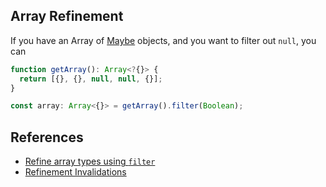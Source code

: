 ## Array Refinement

If you have an Array of [Maybe](https://flow.org/en/docs/types/maybe/) objects, and you want to filter out `null`, you can 

```js
function getArray(): Array<?{}> {
  return [{}, {}, null, null, {}];
}

const array: Array<{}> = getArray().filter(Boolean);
```

References
---

- [Refine array types using `filter`](https://github.com/facebook/flow/issues/1414)
- [Refinement Invalidations](https://flow.org/en/docs/lang/refinements/#toc-refinement-invalidations)